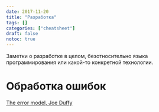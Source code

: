 ```yaml
---
date: 2017-11-20
title: "Разработка"
tags: []
categories: ["cheatsheet"]
draft: false
notoc: true
---
```



Заметки о разработке в целом, безотносительно языка программирования или какой-то конкретной технологии.

<!--more-->
# Обработка ошибок

[The error model, Joe Duffy](http://joeduffyblog.com/2016/02/07/the-error-model/)